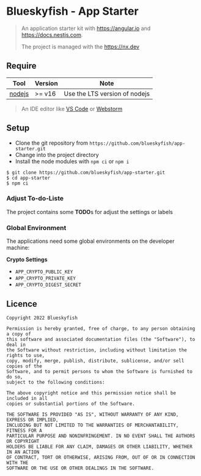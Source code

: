 
# Blueskyfish - App Starter

> An application starter kit with <https://angular.io> and <https://docs.nestjs.com>.
>
> The project is managed with the <https://nx.dev>


## Require

| Tool                         | Version | Note                          |
|------------------------------|---------|-------------------------------|
| [nodejs](https://nodejs.org) | >= v16  | Use the LTS version of nodejs |

> An IDE editor like [VS Code](https://code.visualstudio.com/) or [Webstorm](https://www.jetbrains.com/webstorm/)


## Setup

* Clone the git repository from `https://github.com/blueskyfish/app-starter.git`
* Change into the project directory
* Install the node modules with `npm ci` or `npm i`

```shell
$ git clone https://github.com/blueskyfish/app-starter.git
$ cd app-starter
$ npm ci
```

### Adjust To-do-Liste

The project contains some **TODO**s for adjust the settings or labels

### Global Environment

The applications need some global environments on the developer machine:

**Crypto Settings**

* `APP_CRYPTO_PUBLIC_KEY`
* `APP_CRYPTO_PRIVATE_KEY`
* `APP_CRYPTO_DIGEST_SECRET`



## Licence

```
Copyright 2022 Blueskyfish

Permission is hereby granted, free of charge, to any person obtaining a copy of
this software and associated documentation files (the "Software"), to deal in
the Software without restriction, including without limitation the rights to use,
copy, modify, merge, publish, distribute, sublicense, and/or sell copies of the
Software, and to permit persons to whom the Software is furnished to do so,
subject to the following conditions:

The above copyright notice and this permission notice shall be included in all
copies or substantial portions of the Software.

THE SOFTWARE IS PROVIDED "AS IS", WITHOUT WARRANTY OF ANY KIND, EXPRESS OR IMPLIED,
INCLUDING BUT NOT LIMITED TO THE WARRANTIES OF MERCHANTABILITY, FITNESS FOR A
PARTICULAR PURPOSE AND NONINFRINGEMENT. IN NO EVENT SHALL THE AUTHORS OR COPYRIGHT
HOLDERS BE LIABLE FOR ANY CLAIM, DAMAGES OR OTHER LIABILITY, WHETHER IN AN ACTION
OF CONTRACT, TORT OR OTHERWISE, ARISING FROM, OUT OF OR IN CONNECTION WITH THE
SOFTWARE OR THE USE OR OTHER DEALINGS IN THE SOFTWARE.
```





